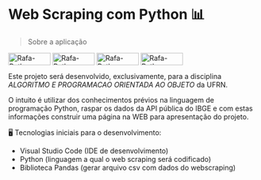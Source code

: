 # Web Scraping com Python  📊

 > Sobre a aplicação

<div>
<img align="center" alt="Rafa-Python" height="25" width="85" src="https://img.shields.io/badge/python-3670A0?style=for-the-badge&logo=python&logoColor=ffdd54">
<img align="center" alt="Rafa-Python" height="25" width="85" src="https://img.shields.io/badge/Pandas-2C2D72?style=for-the-badge&logo=pandas&logoColor=white">
<img align="center" alt="Rafa-Python" height="25" width="85" src="https://img.shields.io/badge/HTML5-E34F26?style=for-the-badge&logo=html5&logoColor=white">
<img align="center" alt="Rafa-Python" height="25" width="85" src="https://img.shields.io/badge/CSS3-1572B6?style=for-the-badge&logo=css3&logoColor=white">
 </div>

Este projeto será desenvolvido, exclusivamente, para a disciplina *ALGORITMO E PROGRAMACAO ORIENTADA AO OBJETO* da UFRN. 

O intuito é utilizar dos conhecimentos prévios na linguagem de programação Python, raspar os dados da API pública do IBGE e com estas informações construir uma página na WEB para apresentação do projeto.

 🖥 Tecnologias iniciais para o desenvolvimento:

- Visual Studio Code (IDE de desenvolvimento)
- Python (linguagem a qual o web scraping será codificado)
- Biblioteca Pandas (gerar arquivo csv com dados do webscraping)



